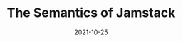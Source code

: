 ---
title: "The Semantics of Jamstack"
date: 2021-10-25
external_link: https://css-tricks.com/the-semantics-of-jamstack/
---